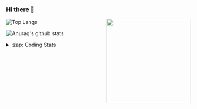 ### Hi there 👋

<!--
**tao8687/tao8687** is a ✨ _special_ ✨ repository because its `README.md` (this file) appears on your GitHub profile.

Here are some ideas to get you started:

- 🔭 I’m currently working on ...
- 🌱 I’m currently learning ...
- 👯 I’m looking to collaborate on ...
- 🤔 I’m looking for help with ...
- 💬 Ask me about ...
- 📫 How to reach me: ...
- 😄 Pronouns: ...
- ⚡ Fun fact: ...
-->

<img align='right' src="https://media.giphy.com/media/M9gbBd9nbDrOTu1Mqx/giphy.gif" width="230">

![Top Langs](https://github-readme-stats.vercel.app/api/top-langs/?username=tao8687&layout=compact&title_color=23238E&text_color=A67D3D)

![Anurag's github stats](https://github-readme-stats.vercel.app/api?username=tao8687&show_icons=true&&text_color=A67D3D&title_color=23238E&show_icons=false&count_private=true&hide=stars)

<details>
  <summary>:zap: Coding Stats</summary>
  <b>
<!--START_SECTION:waka-->
```text
Week: 21 December, 2020 - 28 December, 2020

Other      6 hrs 6 mins    █████████████▓░░░░░░░░░░░   54.05 % 
XML        2 hrs 38 mins   ██████░░░░░░░░░░░░░░░░░░░   23.34 % 
Lua        1 hr 1 min      ██▒░░░░░░░░░░░░░░░░░░░░░░   09.07 % 
Markdown   33 mins         █▒░░░░░░░░░░░░░░░░░░░░░░░   04.98 % 
Bash       25 mins         █░░░░░░░░░░░░░░░░░░░░░░░░   03.72 % 
```
<!--END_SECTION:waka-->
</details>
